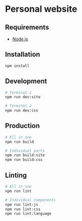 # Personal website

## Requirements

* [Node.js](https://nodejs.org)

## Installation

```bash
npm install
```

## Development

```bash
# Terminal 1
npm run dev:site

# Terminal 2
npm run dev:css
```

## Production

```bash
# All in one
npm run build

# Individual parts
npm run build:site
npm run build:css
```

## Linting

```bash
# All in one
npm run lint

# Individual components
npm run lint:js
npm run lint:css
npm run lint:language
```
